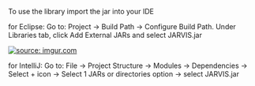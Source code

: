 To use the library import the jar into your IDE

for Eclipse:
Go to: Project → Build Path → Configure Build Path. Under Libraries tab, click Add External JARs and select JARVIS.jar 

<a href="https://imgur.com/EzhqsUd"><img src="https://i.imgur.com/EzhqsUd.png" title="source: imgur.com" /></a>

for IntelliJ:
Go to: File → Project Structure → Modules → Dependencies → Select + icon → Select 1 JARs or directories option → select JARVIS.jar 
